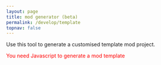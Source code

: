 ```yaml
---
layout: page
title: mod generator (beta)
permalink: /develop/template
topnav: false
---
```


Use this tool to generate a customised template mod project.

<noscript style="color:red">You need Javascript to generate a mod template</noscript>
<div class="fabric-component" data-component="Template"></div>

<script type="text/javascript" src="/scripts/main.js"></script>
<link href="/scripts/style.css" rel="stylesheet">
